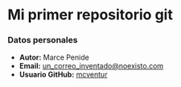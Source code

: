 # Mi primer repositorio git
### Datos personales
 - **Autor:** Marce Penide
 - **Email:** un_correo_inventado@noexisto.com 
 - **Usuario GitHub:** [mcventur](https://github.com/mcventur)
